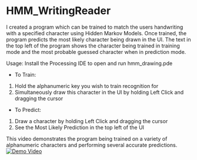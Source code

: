 # HMM_WritingReader

I created a program which can be trained to match the users handwriting with a specified character using Hidden Markov Models. 
Once trained, the program predicts the most likely character being drawn in the UI.
The text in the top left of the program shows the character being trained in training mode and the most probable guessed character when in prediction mode.

Usage:
Install the Processing IDE to open and run hmm_drawing.pde
- To Train:
1. Hold the alphanumeric key you wish to train recognition for
2. Simultaneously draw this character in the UI by holding Left Click and dragging the cursor
- To Predict:
1. Draw a character by holding Left Click and dragging the cursor
2. See the Most Likely Prediction in the top left of the UI

This video demonstrates the program being trained on a variety of alphanumeric characters and performing several accurate predictions.
[![Demo Video](https://img.youtube.com/vi/ayallcYglZA/maxresdefault.jpg)](https://www.youtube.com/watch?v=ayallcYglZA)
